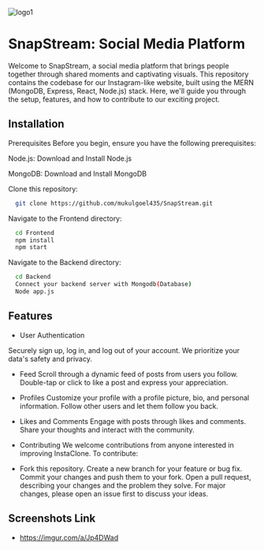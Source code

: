 ![logo1](https://github.com/mukulgoel435/SnapStream/assets/74229925/e725f78d-c03a-4040-be3a-11014afb21dc)


# SnapStream: Social Media Platform

Welcome to SnapStream, a social media platform that brings people together through shared moments and captivating visuals. This repository contains the codebase for our Instagram-like website, built using the MERN (MongoDB, Express, React, Node.js) stack. Here, we'll guide you through the setup, features, and how to contribute to our exciting project.


## Installation
Prerequisites
Before you begin, ensure you have the following prerequisites:

Node.js: Download and Install Node.js

MongoDB: Download and Install MongoDB

Clone this repository:

```bash
  git clone https://github.com/mukulgoel435/SnapStream.git

```
Navigate to the Frontend directory:

```bash
  cd Frontend
  npm install
  npm start
```
Navigate to the Backend directory:

```bash
  cd Backend
  Connect your backend server with Mongodb(Database)
  Node app.js
  ```
## Features

- User Authentication
  
Securely sign up, log in, and log out of your account. We prioritize your data's safety and privacy.

- Feed
Scroll through a dynamic feed of posts from users you follow. Double-tap or click to like a post and express your appreciation.

- Profiles
Customize your profile with a profile picture, bio, and personal information. Follow other users and let them follow you back.

- Likes and Comments
Engage with posts through likes and comments. Share your thoughts and interact with the community.

- Contributing
We welcome contributions from anyone interested in improving InstaClone. To contribute:

- Fork this repository.
Create a new branch for your feature or bug fix.
Commit your changes and push them to your fork.
Open a pull request, describing your changes and the problem they solve.
For major changes, please open an issue first to discuss your ideas.


## Screenshots Link

- https://imgur.com/a/Jp4DWad
